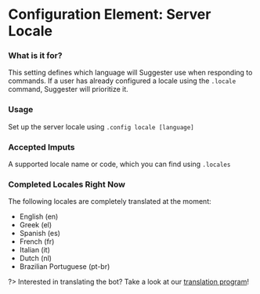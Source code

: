 # Configuration Element: Server Locale

### What is it for?
This setting defines which language will Suggester use when responding to commands. If a user has already configured a locale using the `.locale` command, Suggester will prioritize it.

### Usage
Set up the server locale using `.config locale [language]`

### Accepted Imputs
A supported locale name or code, which you can find using `.locales`

### Completed Locales Right Now
The following locales are completely translated at the moment:

- English (en)
- Greek (el)
- Spanish (es)
- French (fr)
- Italian (it)
- Dutch (nl)
- Brazilian Portuguese (pt-br)

?> Interested in translating the bot? Take a look at our [translation program](/topics/community-programs.md)!
